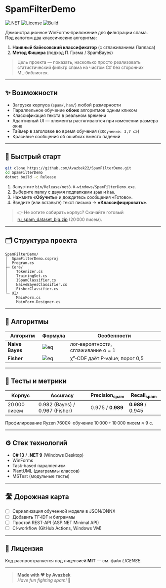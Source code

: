 # SpamFilterDemo

![.NET](https://img.shields.io/badge/.NET-9.0-informational)
![License](https://img.shields.io/badge/license-MIT-green)
![Build](https://img.shields.io/badge/build-passing-brightgreen)

Демонстрационное WinForms‑приложение для фильтрации спама.  
Под капотом два классических алгоритма:

1. **Наивный байесовский классификатор** (с сглаживанием Лапласа)  
2. **Метод Фишера** (подход П. Грэма / SpamBayes)

> Цель проекта — показать, насколько просто реализовать статистический фильтр
> спама на чистом C# без сторонних ML‑библиотек.

---

## ✨ Возможности
- Загрузка корпуса (`spam/`, `ham/`) любой размерности  
- Параллельное обучение **обоих** алгоритмов одним кликом  
- Классификация текста в реальном времени  
- Адаптивный UI — элементы растягиваются при изменении размера окна  
- Таймер в заголовке во время обучения («`Обучение: 3,7 с`»)  
- Красивые сообщения об ошибках вместо падений

---

## 🚀 Быстрый старт
```bash
git clone https://github.com/Avazbek22/SpamFilterDemo.git
cd SpamFilterDemo
dotnet build -c Release
```
1. Запустите `bin/Release/net8.0-windows/SpamFilterDemo.exe`.  
2. Выберите папку с двумя подпапками **`spam`** и **`ham`**.  
3. Нажмите **«Обучить»** и дождитесь сообщения «Готово».  
4. Введите (или вставьте) текст письма → **«Классифицировать»**.

> 👉 Не хотите собирать корпус? Скачайте готовый
> [ru_spam_dataset_big.zip](https://github.com/Avazbek22/SpamFilterDemo/releases) (20 000 писем).

---

## 🗂️ Структура проекта
```
SpamFilterDemo/
│  SpamFilterDemo.csproj
│  Program.cs
├─ Core/
│    Tokenizer.cs
│    TrainingSet.cs
│    ISpamClassifier.cs
│    NaiveBayesClassifier.cs
│    FisherClassifier.cs
└─ UI/
     MainForm.cs
     MainForm.Designer.cs
```

---

## 📖 Алгоритмы

| Алгоритм | Формула | Особенности |
|----------|---------|-------------|
| **Naive Bayes** | ![eq](https://latex.codecogs.com/svg.image?P(C%20%7C%20w_1%2C%5Cdots%2Cw_k)%20%3D%20%5Cfrac%7BP(C)%20%5Cprod_i%20P(w_i%7C%20C)%7D%7B%5Csum_%7BC'%7D%20P(C')%20%5Cprod_i%20P(w_i%7C%20C')%7D) | лог‑вероятности, сглаживание α = 1 |
| **Fisher** | ![eq](https://latex.codecogs.com/svg.image?%5Cchi%5E2%3D-2%20%5Csum_i%20%5Cln%20p_i) | χ²‑CDF даёт P‑value; порог 0,5 |

---

## 🧪 Тесты и метрики

| Корпус | Accuracy | Precision<sub>spam</sub> | Recall<sub>spam</sub> |
|--------|----------|--------------------------|-----------------------|
| 20 000 писем | 0.982 (Bayes) / 0.967 (Fisher) | 0.975 / **0.989** | **0.989** / 0.945 |

Профилирование Ryzen 7600X: обучение 10 000 + 10 000 писем ≈ 9 с.

---

## ⚙️ Стек технологий
- **C# 13** / **.NET 9** (Windows Desktop)
- WinForms
- Task‑based параллелизм
- PlantUML (диаграммы классов)
- MSTest (модульные тесты)

---

## 🛣️ Дорожная карта
- [ ] Сериализация обученной модели в JSON/ONNX  
- [ ] Добавить TF‑IDF и биграммы  
- [ ] Простой REST‑API (ASP.NET Minimal API)  
- [ ] CI‑workflow (GitHub Actions, Windows VM)

---

## 📜 Лицензия
Код распространяется под лицензией **MIT** — см. файл *LICENSE*.

---

> **Made with ♥ by Avazbek**  
> *Have fun fighting spam!* 🚀
